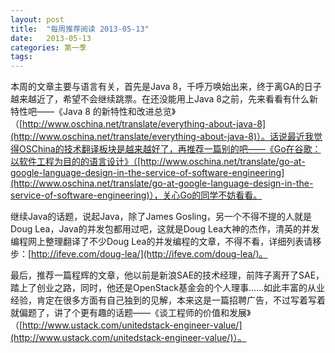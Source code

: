 ```yaml
---
layout: post
title:  "每周推荐阅读 2013-05-13"
date:   2013-05-13
categories: 第一季
tags:
---
```


本周的文章主要与语言有关，首先是Java 8，千呼万唤始出来，终于离GA的日子越来越近了，希望不会继续跳票。在还没能用上Java 8之前，先来看看有什么新特性吧——《Java 8 的新特性和改进总览》（[http://www.oschina.net/translate/everything-about-java-8](http://www.oschina.net/translate/everything-about-java-8)）。话说最近我觉得OSChina的技术翻译板块是越来越好了，再推荐一篇别的吧——《Go在谷歌：以软件工程为目的的语言设计》（[http://www.oschina.net/translate/go-at-google-language-design-in-the-service-of-software-engineering](http://www.oschina.net/translate/go-at-google-language-design-in-the-service-of-software-engineering)），关心Go的同学不妨看看。

继续Java的话题，说起Java，除了James Gosling，另一个不得不提的人就是Doug Lea，Java的并发包都用过吧，这就是Doug Lea大神的杰作，清英的并发编程网上整理翻译了不少Doug Lea的并发编程的文章，不得不看，详细列表请移步：[http://ifeve.com/doug-lea/](http://ifeve.com/doug-lea/)。

最后，推荐一篇程辉的文章，他以前是新浪SAE的技术经理，前阵子离开了SAE，踏上了创业之路，同时，他还是OpenStack基金会的个人理事……如此丰富的从业经验，肯定在很多方面有自己独到的见解，本来这是一篇招聘广告，不过写着写着就偏题了，讲了个更有趣的话题——《谈工程师的价值和发展》（[http://www.ustack.com/unitedstack-engineer-value/](http://www.ustack.com/unitedstack-engineer-value/)）。
